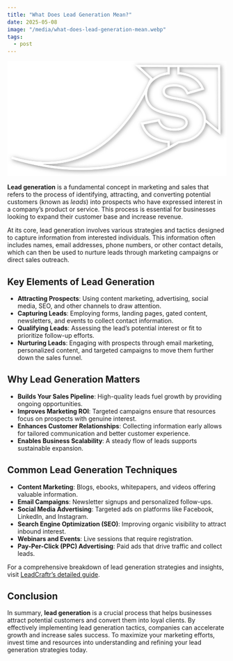 ```yaml
---
title: "What Does Lead Generation Mean?"
date: 2025-05-08
image: "/media/what-does-lead-generation-mean.webp"
tags:
  - post
---
```


![What Does Lead Generation Mean?](/media/what-does-lead-generation-mean.webp)

**Lead generation** is a fundamental concept in marketing and sales that refers to the process of identifying, attracting, and converting potential customers (known as *leads*) into prospects who have expressed interest in a company’s product or service. This process is essential for businesses looking to expand their customer base and increase revenue.

At its core, lead generation involves various strategies and tactics designed to capture information from interested individuals. This information often includes names, email addresses, phone numbers, or other contact details, which can then be used to nurture leads through marketing campaigns or direct sales outreach.

## Key Elements of Lead Generation

- **Attracting Prospects**: Using content marketing, advertising, social media, SEO, and other channels to draw attention.
- **Capturing Leads**: Employing forms, landing pages, gated content, newsletters, and events to collect contact information.
- **Qualifying Leads**: Assessing the lead’s potential interest or fit to prioritize follow-up efforts.
- **Nurturing Leads**: Engaging with prospects through email marketing, personalized content, and targeted campaigns to move them further down the sales funnel.

## Why Lead Generation Matters

- **Builds Your Sales Pipeline**: High-quality leads fuel growth by providing ongoing opportunities.
- **Improves Marketing ROI**: Targeted campaigns ensure that resources focus on prospects with genuine interest.
- **Enhances Customer Relationships**: Collecting information early allows for tailored communication and better customer experience.
- **Enables Business Scalability**: A steady flow of leads supports sustainable expansion.

## Common Lead Generation Techniques

- **Content Marketing**: Blogs, ebooks, whitepapers, and videos offering valuable information.
- **Email Campaigns**: Newsletter signups and personalized follow-ups.
- **Social Media Advertising**: Targeted ads on platforms like Facebook, LinkedIn, and Instagram.
- **Search Engine Optimization (SEO)**: Improving organic visibility to attract inbound interest.
- **Webinars and Events**: Live sessions that require registration.
- **Pay-Per-Click (PPC) Advertising**: Paid ads that drive traffic and collect leads.

For a comprehensive breakdown of lead generation strategies and insights, visit [LeadCraftr’s detailed guide](https://leadcraftr.com/posts/lead-generation/).

## Conclusion

In summary, **lead generation** is a crucial process that helps businesses attract potential customers and convert them into loyal clients. By effectively implementing lead generation tactics, companies can accelerate growth and increase sales success. To maximize your marketing efforts, invest time and resources into understanding and refining your lead generation strategies today.
